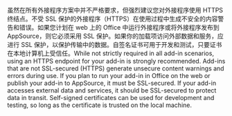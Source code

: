 <span data-ttu-id="e71c3-p101">虽然在所有外接程序方案中并不严格要求，但强烈建议您对外接程序使用 HTTPS 终结点。不受 SSL 保护的外接程序（HTTPS）在使用过程中生成不安全的内容警告和错误。如果您计划在 web 上的 Office 中运行外接程序或将外接程序发布到 AppSource，则它必须采用 SSL 保护。如果你的加载项访问外部数据和服务，应进行 SSL 保护，以保护传输中的数据。自签名证书可用于开发和测试，只要证书在本地计算机上受信任。</span><span class="sxs-lookup"><span data-stu-id="e71c3-p101">While not strictly required in all add-in scenarios, using an HTTPS endpoint for your add-in is strongly recommended. Add-ins that are not SSL-secured (HTTPS) generate unsecure content warnings and errors during use. If you plan to run your add-in in Office on the web or publish your add-in to AppSource, it must be SSL-secured. If your add-in accesses external data and services, it should be SSL-secured to protect data in transit. Self-signed certificates can be used for development and testing, so long as the certificate is trusted on the local machine.</span></span>

